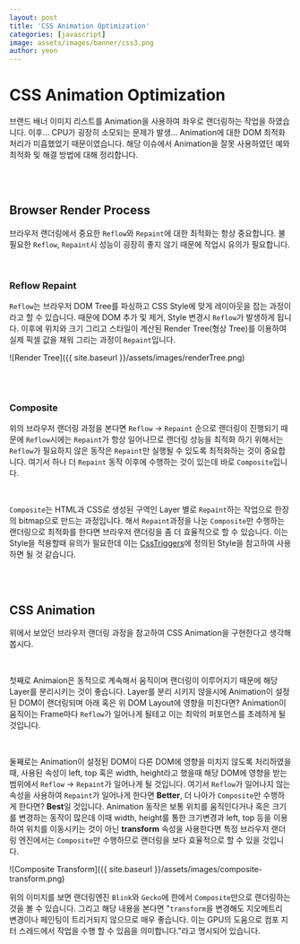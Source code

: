 ```yaml
---
layout: post
title: 'CSS Animation Optimization'
categories: [javascript]
image: assets/images/banner/css3.png
author: yeon
---
```


# CSS Animation Optimization

브랜드 배너 이미지 리스트를 Animation을 사용하여 좌우로 랜더링하는 작업을 하였습니다. 이후... CPU가 굉장히 소모되는 문제가 발생... Animation에 대한 DOM 최적화 처리가 미흡했었기 때문이였습니다. 해당 이슈에서 Animation을 잘못 사용하였던 예와 최적화 및 해결 방법에 대해 정리합니다. <br>

<br><br>

## Browser Render Process

브라우저 랜더링에서 중요한 `Reflow`와 `Repaint`에 대한 최적화는 항상 중요합니다. 불필요한 `Reflow`, `Repaint`시 성능이 굉장히 좋지 않기 때문에 작업시 유의가 필요합니다. <br>

<br>

### Reflow Repaint

`Reflow`는 브라우저 DOM Tree를 파싱하고 CSS Style에 맞게 레이아웃을 잡는 과정이라고 할 수 있습니다. 때문에 DOM 추가 및 제거, Style 변경시 `Reflow`가 발생하게 됩니다. 이후에 위치와 크기 그리고 스타일이 계산된 Render Tree(형상 Tree)를 이용하여 실제 픽셀 값을 채워 그리는 과정이 `Repaint`입니다. 

![Render Tree]({{ site.baseurl }}/assets/images/renderTree.png)

<br><br>

### Composite

위의 브라우저 랜더링 과정을 본다면 `Reflow` -> `Repaint` 순으로 랜더링이 진행되기 때문에 `Reflow`시에는 `Repaint`가 항상 일어나므로 랜더링 성능을 최적화 하기 위해서는 `Reflow`가 필요하지 않은 동작은 `Repaint`만 실행될 수 있도록 최적화하는 것이 중요합니다. 여기서 하나 더 `Repaint` 동작 이후에 수행하는 것이 있는데 바로 `Composite`입니다. <br>

<br>

`Composite`는 HTML과 CSS로 생성된 구역인 Layer 별로 `Repaint`하는 작업으로 한장의 bitmap으로 만드는 과정입니다. 해서 `Repaint`과정을 나눈 `Composite`만 수행하는 랜더링으로 최적화를 한다면 브라우저 랜더링을 좀 더 효율적으로 할 수 있습니다. 이는 Style을 적용할때 유의가 필요한데 이는 [CssTriggers](https://csstriggers.com/)에 정의된 Style을 참고하여 사용하면 될 것 같습니다. <br>

<br><br>

## CSS Animation

위에서 보았던 브라우저 랜더링 과정을 참고하여 CSS Animation을 구현한다고 생각해봅시다. <br>

<br>

첫째로 Animaion은 동적으로 계속해서 움직이며 랜더링이 이루어지기 때문에 해당 Layer를 분리시키는 것이 좋습니다. Layer를 분리 시키지 않을시에 Animation이 설정된 DOM이 랜더링되며 아래 혹은 위 DOM Layout에 영향을 미친다면? Animation이 움직이는 Frame마다 `Reflow`가 일어나게 될테고 이는 최악의 퍼포먼스를 초례하게 될 것입니다. <br>

<br>

둘째로는 Animation이 설정된 DOM이 다른 DOM에 영향을 미치지 않도록 처리하였을때, 사용된 속성이 left, top 혹은 width, height라고 했을때 해당 DOM에 영향을 받는 범위에서 `Reflow` -> `Repaint`가 일어나게 될 것입니다. 여기서 `Reflow`가 일어나지 않는 속성을 사용하여 `Repaint`가 일어나게 한다면 **Better**, 더 나아가 `Composite`만 수행하게 한다면? **Best**일 것입니다. Animation 동작은 보통 위치를 움직인다거나 혹은 크기를 변경하는 동작이 많은데 이때 width, height를 통한 크기변경과 left, top 등을 이용하여 위치를 이동시키는 것이 아닌 **transform** 속성을 사용한다면 특정 브라우저 랜더링 엔진에서는 `Composite`만 수행하므로 랜더링을 보다 효율적으로 할 수 있을 것입니다. <br>

![Composite Transform]({{ site.baseurl }}/assets/images/composite-transform.png)

위의 이미지를 보면 랜더링엔진 `Blink`와 `Gecko`에 한에서 `Composite`만으로 랜더링하는 것을 볼 수 있습니다. 그리고 해당 내용을 본다면 "`transform`을 변경해도 지오메트리 변경이나 페인팅이 트리거되지 않으므로 매우 좋습니다. 이는 GPU의 도움으로 컴포 지터 스레드에서 작업을 수행 할 수 있음을 의미합니다."라고 명시되어 있습니다.


<br>
